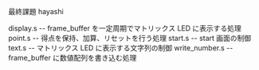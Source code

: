 最終課題 hayashi

display.s -- frame_buffer を一定周期でマトリックス LED に表示する処理
point.s -- 得点を保持、加算、リセットを行う処理
start.s -- start 画面の制御
text.s -- マトリックス LED に表示する文字列の制御
write_number.s -- frame_buffer に数値配列を書き込む処理

